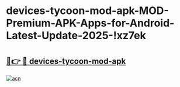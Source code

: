 # devices-tycoon-mod-apk-MOD-Premium-APK-Apps-for-Android-Latest-Update-2025-!xz7ek

# <h2><a href="https://5xd8vk.esa.edu.pl?title=devices-tycoon-mod-apk&ref=xz7ek">🔗👉 🔴 devices-tycoon-mod-apk</a></h2>

[![acn](https://github.com/user-attachments/assets/0f9c940e-d8b0-45ae-aac7-cd30a18b3e1c)](https://5xd8vk.esa.edu.pl?title=devices-tycoon-mod-apk&ref=xz7ek)

